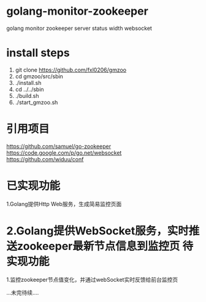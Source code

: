 golang-monitor-zookeeper
===================
golang monitor zookeeper server status width  websocket

install steps
===============================
1. git clone https://github.com/fxl0206/gmzoo
2. cd gmzoo/src/sbin
3. ./install.sh
4. cd ../../sbin
5. ./build.sh
6. ./start_gmzoo.sh

引用项目
=====================================
https://github.com/samuel/go-zookeeper
https://code.google.com/p/go.net/websocket
https://github.com/widuu/conf

已实现功能
==================================================
1.Golang提供Http Web服务，生成简易监控页面

2.Golang提供WebSocket服务，实时推送zookeeper最新节点信息到监控页
待实现功能
==================================================
1.监控zookeeper节点值变化，并通过webSocket实时反馈给前台监控页

...未完待续....
